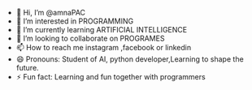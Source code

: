 - 👋 Hi, I’m @amnaPAC
- 👀 I’m interested in PROGRAMMING
- 🌱 I’m currently learning ARTIFICIAL INTELLIGENCE
- 💞️ I’m looking to collaborate on PROGRAMES
- 📫 How to reach me instagram ,facebook or linkedin
- 😄 Pronouns: Student of AI, python developer,Learning to shape the future.
- ⚡ Fun fact: Learning and fun together with programmers

<!---
amnaPAC/amnaPAC is a ✨ special ✨ repository because its `README.md` (this file) appears on your GitHub profile.
You can click the Preview link to take a look at your changes.
--->
